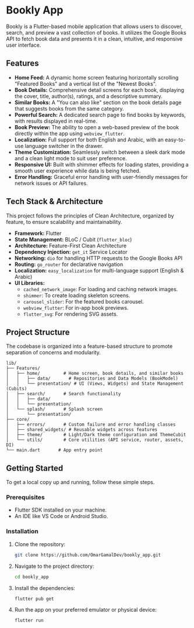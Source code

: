 # Bookly App

Bookly is a Flutter-based mobile application that allows users to discover, search, and preview a vast collection of books. It utilizes the Google Books API to fetch book data and presents it in a clean, intuitive, and responsive user interface.

## Features

- **Home Feed:** A dynamic home screen featuring horizontally scrolling "Featured Books" and a vertical list of the "Newest Books".
- **Book Details:** Comprehensive detail screens for each book, displaying the cover, title, author(s), ratings, and a descriptive summary.
- **Similar Books:** A "You can also like" section on the book details page that suggests books from the same category.
- **Powerful Search:** A dedicated search page to find books by keywords, with results displayed in real-time.
- **Book Preview:** The ability to open a web-based preview of the book directly within the app using `webview_flutter`.
- **Localization:** Full support for both English and Arabic, with an easy-to-use language switcher in the drawer.
- **Theme Customization:** Seamlessly switch between a sleek dark mode and a clean light mode to suit user preference.
- **Responsive UI:** Built with shimmer effects for loading states, providing a smooth user experience while data is being fetched.
- **Error Handling:** Graceful error handling with user-friendly messages for network issues or API failures.

##  Tech Stack & Architecture

This project follows the principles of Clean Architecture, organized by feature, to ensure scalability and maintainability.

- **Framework:** Flutter
- **State Management:** BLoC / Cubit (`flutter_bloc`)
- **Architecture:** Feature-First Clean Architecture
- **Dependency Injection:** `get_it` Service Locator
- **Networking:** `dio` for handling HTTP requests to the Google Books API
- **Routing:** `go_router` for declarative navigation
- **Localization:** `easy_localization` for multi-language support (English & Arabic)
- **UI Libraries:**
    - `cached_network_image`: For loading and caching network images.
    - `shimmer`: To create loading skeleton screens.
    - `carousel_slider`: For the featured books carousel.
    - `webview_flutter`: For in-app book previews.
    - `flutter_svg`: For rendering SVG assets.

##  Project Structure

The codebase is organized into a feature-based structure to promote separation of concerns and modularity.

```
lib/
├── Features/
│   ├── home/         # Home screen, book details, and similar books
│   │   ├── data/       # Repositories and Data Models (BookModel)
│   │   └── presentation/ # UI (Views, Widgets) and State Management (Cubits)
│   ├── search/       # Search functionality
│   │   ├── data/
│   │   └── presentation/
│   └── splash/       # Splash screen
│       └── presentation/
├── core/
│   ├── errors/       # Custom failure and error handling classes
│   ├── shared_widgets/ # Reusable widgets across features
│   ├── theme/        # Light/Dark theme configuration and ThemeCubit
│   └── utils/        # Core utilities (API service, router, assets, DI)
└── main.dart       # App entry point
```

##  Getting Started

To get a local copy up and running, follow these simple steps.

### Prerequisites

- Flutter SDK installed on your machine.
- An IDE like VS Code or Android Studio.

### Installation

1.  Clone the repository:
    ```sh
    git clone https://github.com/OmarGamalDev/bookly_app.git
    ```
2.  Navigate to the project directory:
    ```sh
    cd bookly_app
    ```
3.  Install the dependencies:
    ```sh
    flutter pub get
    ```
4.  Run the app on your preferred emulator or physical device:
    ```sh
    flutter run